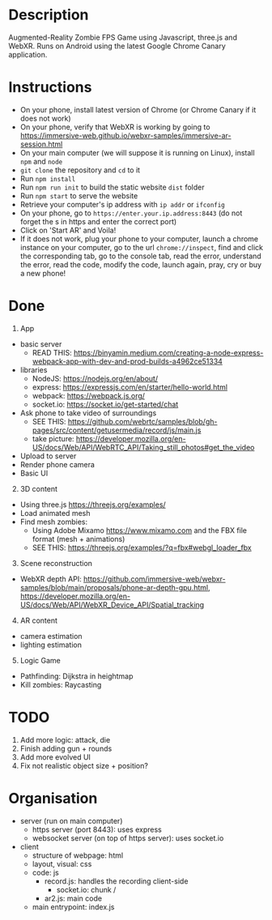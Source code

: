 # Description

Augmented-Reality Zombie FPS Game using Javascript, three.js and WebXR.
Runs on Android using the latest Google Chrome Canary application.

# Instructions

- On your phone, install latest version of Chrome (or Chrome Canary if it does not work)
- On your phone, verify that WebXR is working by going to https://immersive-web.github.io/webxr-samples/immersive-ar-session.html
- On your main computer (we will suppose it is running on Linux), install `npm` and `node`
- `git clone` the repository and `cd` to it
- Run `npm install`
- Run `npm run init` to build the static website `dist` folder
- Run `npm start` to serve the website
- Retrieve your computer's ip address with `ip addr` or `ifconfig`
- On your phone, go to `https://enter.your.ip.address:8443` (do not forget the s in https and enter the correct port)
- Click on 'Start AR' and Voila!
- If it does not work, plug your phone to your computer, launch a chrome instance on your computer, go to the url `chrome://inspect`, find and click the corresponding tab, go to the console tab, read the error, understand the error, read the code, modify the code, launch again, pray, cry or buy a new phone!

# Done

1) App
- basic server
  - READ THIS: https://binyamin.medium.com/creating-a-node-express-webpack-app-with-dev-and-prod-builds-a4962ce51334
- libraries
  - NodeJS: https://nodejs.org/en/about/
  - express: https://expressjs.com/en/starter/hello-world.html
  - webpack: https://webpack.js.org/ 
  - socket.io: https://socket.io/get-started/chat 
- Ask phone to take video of surroundings
  - SEE THIS: https://github.com/webrtc/samples/blob/gh-pages/src/content/getusermedia/record/js/main.js
  - take picture: https://developer.mozilla.org/en-US/docs/Web/API/WebRTC_API/Taking_still_photos#get_the_video
- Upload to server
- Render phone camera
- Basic UI


2) 3D content
- Using three.js https://threejs.org/examples/
- Load animated mesh
- Find mesh zombies:
  - Using Adobe Mixamo https://www.mixamo.com and the FBX file format (mesh + animations)
  - SEE THIS: https://threejs.org/examples/?q=fbx#webgl_loader_fbx

3) Scene reconstruction
  - WebXR depth API: https://github.com/immersive-web/webxr-samples/blob/main/proposals/phone-ar-depth-gpu.html, https://developer.mozilla.org/en-US/docs/Web/API/WebXR_Device_API/Spatial_tracking

4) AR content
- camera estimation
- lighting estimation

5) Logic Game
- Pathfinding: Dijkstra in heightmap
- Kill zombies: Raycasting 

# TODO

1) Add more logic: attack, die
2) Finish adding gun + rounds
3) Add more evolved UI
4) Fix not realistic object size + position?

# Organisation

- server (run on main computer)
  - https server (port 8443): uses express
  - websocket server (on top of https server): uses socket.io
- client
  - structure of webpage: html
  - layout, visual: css
  - code: js
    - record.js: handles the recording client-side
      - socket.io: chunk / 
    - ar2.js: main code
  - main entrypoint: index.js
